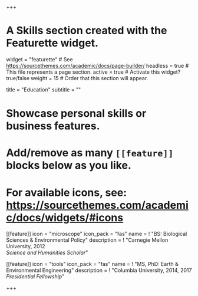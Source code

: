 +++
# A Skills section created with the Featurette widget.
widget = "featurette"  # See https://sourcethemes.com/academic/docs/page-builder/
headless = true  # This file represents a page section.
active = true  # Activate this widget? true/false
weight = 15  # Order that this section will appear.

title = "Education"
subtitle = ""

# Showcase personal skills or business features.
# 
# Add/remove as many `[[feature]]` blocks below as you like.
# 
# For available icons, see: https://sourcethemes.com/academic/docs/widgets/#icons

[[feature]]
  icon = "microscope"
  icon_pack = "fas"
  name = ! "BS: Biological Sciences & Environmental Policy"
  description = ! "Carnegie Mellon University, 2012<br>*Science and Humanities Scholar*"
  
[[feature]]
  icon = "tools"
  icon_pack = "fas"
  name = ! "MS, PhD: Earth & Environmental Engineering"
  description = ! "Columbia University, 2014, 2017<br>*Presidential Fellowship*"

+++
